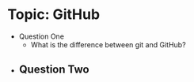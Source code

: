 # Topic: GitHub

- Question One
    - What is the difference between git and GitHub?
- Question Two 
    - 